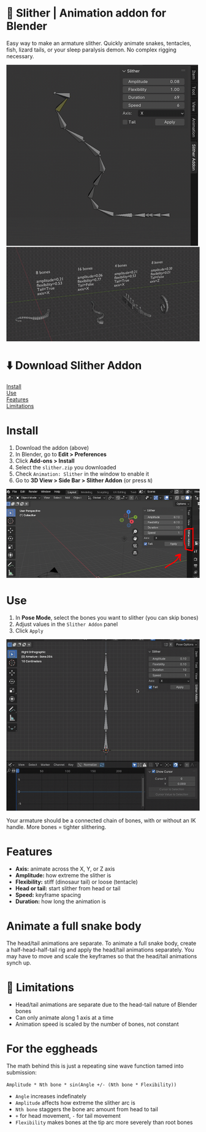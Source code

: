 # 🐍 Slither | Animation addon for Blender

Easy way to make an armature slither. Quickly animate snakes, tentacles, fish, lizard tails, or your sleep paralysis demon. No complex rigging necessary. 

![](demo1.gif)
![](demo2.gif)

# ⬇️ Download Slither Addon

[Install](#Install)<br>
[Use](#Use)<br>
[Features](#Features)<br>
[Limitations](#Limitations)<br>

# Install
1. Download the addon (above)
2. In Blender, go to **Edit > Preferences** 
3. Click **Add-ons > Install**
4. Select the `slither.zip` you downloaded
5. Check `Animation: Slither` in the window to enable it 
6. Go to **3D View > Side Bar > Slither Addon** (or press `N`)


![](where_addon.png)


# Use
1. In **Pose Mode**, select the bones you want to slither (you can skip bones)
2. Adjust values in the `Slither Addon` panel
3. Click `Apply`

![](use.gif)

Your armature should be a connected chain of bones, with or without an IK handle. More bones = tighter slithering.


# Features

* **Axis:** animate across the X, Y, or Z axis
* **Amplitude:** how extreme the slither is
* **Flexibility:** stiff (dinosaur tail) or loose (tentacle)
* **Head or tail:** start slither from head or tail
* **Speed:** keyframe spacing
* **Duration:** how long the animation is


# Animate a full snake body

The head/tail animations are separate. To animate a full snake body, create a half-head-half-tail rig and apply the head/tail animations separately. You may have to move and scale the keyframes so that the head/tail animations synch up.


# 🥀 Limitations
* Head/tail animations are separate due to the head-tail nature of Blender bones
* Can only animate along 1 axis at a time
* Animation speed is scaled by the number of bones, not constant


# For the eggheads

The math behind this is just a repeating sine wave function tamed into submission: 

`Amplitude * Nth bone * sin(Angle +/- (Nth bone * Flexibility))`

* `Angle` increases indefinately<br>
* `Amplitude` affects how extreme the slither arc is
* `Nth bone` staggers the bone arc amount from head to tail<br>
* `+` for head movement, `-` for tail movement<br>
* `Flexibility` makes bones at the tip arc more severely than root bones
